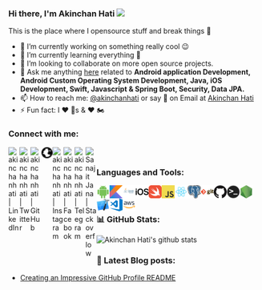 ### Hi there, I'm Akinchan Hati <img src="https://media.giphy.com/media/hvRJCLFzcasrR4ia7z/giphy.gif" width="25px">

<!--
**akinchanhati/akinchanhati** is a ✨ _special_ ✨ repository because its `README.md` (this file) appears on your GitHub profile. -->

This is the place where I opensource stuff and break things 🤣

- 🔭 I’m currently working on something really cool 😉
- 🌱 I’m currently learning everything 🤣
- 👯 I’m looking to collaborate on more open source projects.
- 💬 Ask me anything [here](https://github.com/akinchanhati/akinchanhati/issues) related to <b>Android application Development, Android Custom Operating System Development, Java, iOS Development, Swift, Javascript & Spring Boot, Security, Data JPA.</b>
- 📫 How to reach me: [@akinchanhati][linkedin] or say 👋 on Email at [Akinchan Hati](mailto:akinchanhati@gmail.com)
- ⚡ Fun fact: I ❤️ 🐶s & ❤️ 🏍️

### Connect with me:

[<img align="left" alt="akinchanhati | LinkedIn" width="22px" src="https://cdn.jsdelivr.net/npm/simple-icons@v3/icons/linkedin.svg" />][linkedin]
[<img align="left" alt="akinchanhati | Twitter" width="22px" src="https://cdn.jsdelivr.net/npm/simple-icons@v3/icons/twitter.svg" />][twitter]
[<img align="left" alt="akinchanhati | GitHub" width="22px" src="https://cdn.jsdelivr.net/npm/simple-icons@v3/icons/github.svg" />][github]
[<img align="left" alt="akinchanhati | XDA Developers" width="22px" src="https://raw.githubusercontent.com/iconic/open-iconic/master/svg/globe.svg" />][website]
[<img align="left" alt="akinchanhati | Instagram" width="22px" src="https://cdn.jsdelivr.net/npm/simple-icons@v3/icons/instagram.svg" />][instagram]
[<img align="left" alt="akinchanhati | Facebook" width="22px" src="https://cdn.jsdelivr.net/npm/simple-icons@v3/icons/facebook.svg" />][facebook]
[<img align="left" alt="akinchanhati | Telegram" width="22px" src="https://cdn.jsdelivr.net/npm/simple-icons@v3/icons/telegram.svg" />][telegram]
<a href="https://stackoverflow.com/users/15557408/sanajit-jana" targer="_blank"><img align="left" alt="Sanajit Jana | Stackoverflow" width="22px" src="https://cdn.jsdelivr.net/npm/simple-icons@v3/icons/stackoverflow.svg" /></a>
<br />

### Languages and Tools:
<img align="left" alt="Android" width="26px" src="https://raw.githubusercontent.com/github/explore/80688e429a7d4ef2fca1e82350fe8e3517d3494d/topics/android/android.png" />
<img align="left" alt="Kotlin" width="26px" src="https://raw.githubusercontent.com/github/explore/80688e429a7d4ef2fca1e82350fe8e3517d3494d/topics/kotlin/kotlin.png" />
<img align="left" alt="Java" width="26px" src="https://raw.githubusercontent.com/github/explore/80688e429a7d4ef2fca1e82350fe8e3517d3494d/topics/java/java.png" />
<img align="left" alt="iOS" width="26px" src="https://raw.githubusercontent.com/github/explore/80688e429a7d4ef2fca1e82350fe8e3517d3494d/topics/ios/ios.png" />
<img align="left" alt="Swift" width="26px" src="https://raw.githubusercontent.com/github/explore/80688e429a7d4ef2fca1e82350fe8e3517d3494d/topics/swift/swift.png" />
<img align="left" alt="JavaScript" width="26px" src="https://raw.githubusercontent.com/github/explore/80688e429a7d4ef2fca1e82350fe8e3517d3494d/topics/javascript/javascript.png" />
<img align="left" alt="React" width="26px" src="https://raw.githubusercontent.com/github/explore/80688e429a7d4ef2fca1e82350fe8e3517d3494d/topics/react/react.png" />
<img align="left" alt="PostgreSQL" width="26px" src="https://raw.githubusercontent.com/github/explore/80688e429a7d4ef2fca1e82350fe8e3517d3494d/topics/postgresql/postgresql.png" />
<img align="left" alt="Git" width="26px" src="https://raw.githubusercontent.com/github/explore/80688e429a7d4ef2fca1e82350fe8e3517d3494d/topics/git/git.png" />
<img align="left" alt="GitHub" width="26px" src="https://raw.githubusercontent.com/github/explore/78df643247d429f6cc873026c0622819ad797942/topics/github/github.png" />
<img align="left" alt="Terminal" width="26px" src="https://raw.githubusercontent.com/github/explore/80688e429a7d4ef2fca1e82350fe8e3517d3494d/topics/terminal/terminal.png" />
<img align="left" alt="Node.js" width="26px" src="https://raw.githubusercontent.com/github/explore/80688e429a7d4ef2fca1e82350fe8e3517d3494d/topics/nodejs/nodejs.png" />
<img align="left" alt="XCode" width="26px" src="https://raw.githubusercontent.com/github/explore/80688e429a7d4ef2fca1e82350fe8e3517d3494d/topics/xcode/xcode.png" />
<img align="left" alt="Visual Studio Code" width="26px" src="https://raw.githubusercontent.com/github/explore/80688e429a7d4ef2fca1e82350fe8e3517d3494d/topics/visual-studio-code/visual-studio-code.png" />
<img align="left" alt="AWS" width="26px" src="https://raw.githubusercontent.com/github/explore/80688e429a7d4ef2fca1e82350fe8e3517d3494d/topics/aws/aws.png" />

<br />
<br />

### 📊 GitHub Stats:
![Akinchan Hati's github stats](https://github-readme-stats.vercel.app/api?username=akinchanhati&show_icons=true&theme=dracula&count_private=true&include_all_commits=true&hide=contribs,issues,stars)

### 📕 Latest Blog posts:
<!-- BLOG-POST-LIST:START -->
- [Creating an Impressive GitHub Profile README](https://medium.com/@mr.akinchanhati/impressive-github-profile-readme-606e3b7b075d?source=rss-30c08688da0e------2)
<!-- BLOG-POST-LIST:END -->

[website]: https://forum.xda-developers.com/member.php?u=5991465
[linkedin]: https://linkedin.com/in/akinchanhati
[instagram]: https://www.instagram.com/mr.akinchanhati/
[twitter]: https://twitter.com/vibhorchaudhry
[facebook]: https://www.facebook.com/akinchanhati
[github]: https://github.com/akinchanhati
[telegram]: https://t.me/akinchanhati
